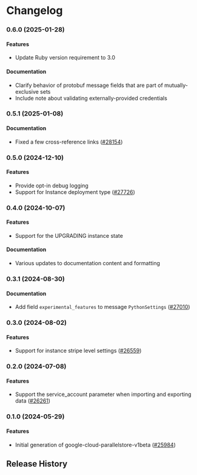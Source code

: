 # Changelog

### 0.6.0 (2025-01-28)

#### Features

* Update Ruby version requirement to 3.0 
#### Documentation

* Clarify behavior of protobuf message fields that are part of mutually-exclusive sets 
* Include note about validating externally-provided credentials 

### 0.5.1 (2025-01-08)

#### Documentation

* Fixed a few cross-reference links ([#28154](https://github.com/googleapis/google-cloud-ruby/issues/28154)) 

### 0.5.0 (2024-12-10)

#### Features

* Provide opt-in debug logging 
* Support for Instance deployment type ([#27726](https://github.com/googleapis/google-cloud-ruby/issues/27726)) 

### 0.4.0 (2024-10-07)

#### Features

* Support for the UPGRADING instance state 
#### Documentation

* Various updates to documentation content and formatting 

### 0.3.1 (2024-08-30)

#### Documentation

* Add field `experimental_features` to message `PythonSettings` ([#27010](https://github.com/googleapis/google-cloud-ruby/issues/27010)) 

### 0.3.0 (2024-08-02)

#### Features

* Support for instance stripe level settings ([#26559](https://github.com/googleapis/google-cloud-ruby/issues/26559)) 

### 0.2.0 (2024-07-08)

#### Features

* Support the service_account parameter when importing and exporting data ([#26261](https://github.com/googleapis/google-cloud-ruby/issues/26261)) 

### 0.1.0 (2024-05-29)

#### Features

* Initial generation of google-cloud-parallelstore-v1beta ([#25984](https://github.com/googleapis/google-cloud-ruby/issues/25984)) 

## Release History

